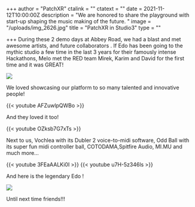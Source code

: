 +++
author = "PatchXR"
ctalink = ""
ctatext = ""
date = 2021-11-12T10:00:00Z
description = "We are honored to share the playground with start-up shaping the music making of the future. "
image = "/uploads/img_2626.jpg"
title = "PatchXR in Studio3"
type = ""

+++
During these 2 demo days at Abbey Road, we had a blast and met awesome artists, and future collaborators . If Edo has been going to the mythic  studio a few time in the last 3 years for their famously intense Hackathons, Melo met the RED team Mirek, Karim and David for the first time and it was GREAT!

![](/uploads/abby.jpg)

We loved showcasing our platform to so many talented and innovative people!

{{< youtube AFZuwlpQWBo >}}

And they loved it too!

{{< youtube OZksb7G7xTs >}}

Next to us, Vochlea with its Dubler 2 voice-to-midi software, Odd Ball with its super fun midi controller ball, COTODAMA,Spitfire Audio,  MI.MU and much more...

{{< youtube 3FEaAALKi0I >}}
{{< youtube u7H-5z346ls >}}

And here is the legendary Edo !

![](/uploads/edoat-abbeyroad.jpg)

Until next time friends!!!